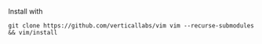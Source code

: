 Install with 

```
git clone https://github.com/verticallabs/vim vim --recurse-submodules && vim/install
```
